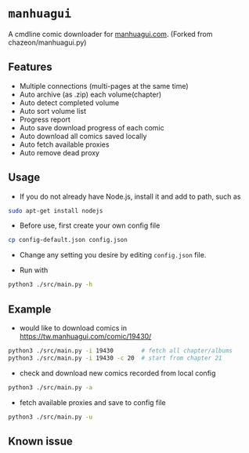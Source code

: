 # `manhuagui`

A cmdline comic downloader for [manhuagui.com](https://tw.manhuagui.com/).
(Forked from chazeon/manhuagui.py)

## Features

- Multiple connections (multi-pages at the same time)
- Auto archive (as .zip) each volume(chapter)
- Auto detect completed volume
- Auto sort volume list
- Progress report
- Auto save download progress of each comic
- Auto download all comics saved locally
- Auto fetch available proxies
- Auto remove dead proxy

## Usage

- If you do not already have Node.js, install it and add to path, such as

````bash
sudo apt-get install nodejs
````

- Before use, first create your own config file

````bash
cp config-default.json config.json
````

- Change any setting you desire by editing `config.json` file.

- Run with

````bash
python3 ./src/main.py -h
````

## Example

- would like to download comics in <https://tw.manhuagui.com/comic/19430/>

````bash
python3 ./src/main.py -i 19430        # fetch all chapter/albums
python3 ./src/main.py -i 19430 -c 20  # start from chapter 21
````

- check and download new comics recorded from local config

````bash
python3 ./src/main.py -a
````

- fetch available proxies and save to config file

````bash
python3 ./src/main.py -u
````

## Known issue
